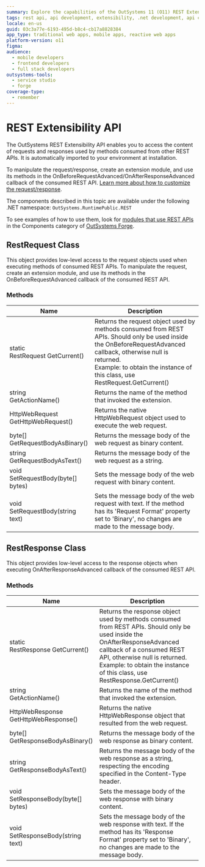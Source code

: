 ```yaml
---
summary: Explore the capabilities of the OutSystems 11 (O11) REST Extensibility API for manipulating REST API requests and responses.
tags: rest api, api development, extensibility, .net development, api customization
locale: en-us
guid: 03c3a77e-6193-495d-b8c4-cb17a8828384
app_type: traditional web apps, mobile apps, reactive web apps
platform-version: o11
figma:
audience:
  - mobile developers
  - frontend developers
  - full stack developers
outsystems-tools:
  - service studio
  - forge
coverage-type:
  - remember
---
```


# REST Extensibility API

The OutSystems REST Extensibility API enables you to access the content of requests and responses used by methods consumed from other REST APIs. It is automatically imported to your environment at installation.

To manipulate the request/response, create an extension module, and use its methods in the OnBeforeRequestAdvanced/OnAfterResponseAdvanced callback of the consumed REST API. [Learn more about how to customize the request/response](<../../integration-with-systems/rest/consume-rest-apis/advanced-customizations.md>).

The components described in this topic are available under the following .NET namespace: `OutSystems.RuntimePublic.REST`

To see examples of how to use them, look for [modules that use REST APIs](https://www.outsystems.com/forge/list?q=REST%20API&t=&o=&tr=False&oss=False&c=&a=&v=11&hd=False&tn=&scat=forge) in the Components category of [OutSystems Forge](<https://www.outsystems.com/forge/>).

## RestRequest Class

This object provides low-level access to the request objects used when executing methods of consumed REST APIs. To manipulate the request, create an extension module, and use its methods in the OnBeforeRequestAdvanced callback of the consumed REST API.

### Methods

| Name | Description |
| ---|--- |
| static <br/>RestRequest GetCurrent() | Returns the request object used by methods consumed from REST APIs. Should only be used inside the OnBeforeRequestAdvanced callback, otherwise null is returned. <br/>Example: to obtain the instance of this class, use RestRequest.GetCurrent() |
| string <br/>GetActionName() | Returns the name of the method that invoked the extension. |
| HttpWebRequest <br/>GetHttpWebRequest() | Returns the native HttpWebRequest object used to execute the web request. |
| byte[] <br/>GetRequestBodyAsBinary() | Returns the message body of the web request as binary content. |
| string <br/>GetRequestBodyAsText() | Returns the message body of the web request as a string. |
| void <br/>SetRequestBody(byte[] bytes) | Sets the message body of the web request with binary content. |
| void <br/>SetRequestBody(string text) | Sets the message body of the web request with text. If the method has its 'Request Format' property set to 'Binary', no changes are made to the message body. |

## RestResponse Class

This object provides low-level access to the response objects when executing OnAfterResponseAdvanced callback of the consumed REST API.

### Methods

| Name | Description |
| ---|--- |
| static <br/>RestResponse GetCurrent() | Returns the response object used by methods consumed from REST APIs. Should only be used inside the OnAfterResponseAdvanced callback of a consumed REST API, otherwise null is returned. <br/>Example: to obtain the instance of this class, use RestResponse.GetCurrent() |
| string <br/>GetActionName() | Returns the name of the method that invoked the extension. |
| HttpWebResponse <br/>GetHttpWebResponse() | Returns the native HttpWebResponse object that resulted from the web request. |
| byte[] <br/>GetResponseBodyAsBinary() | Returns the message body of the web response as binary content. |
| string <br/>GetResponseBodyAsText() | Returns the message body of the web response as a string, respecting the encoding specified in the Content-Type header. |
| void <br/>SetResponseBody(byte[] bytes) | Sets the message body of the web response with binary content. |
| void <br/>SetResponseBody(string text) | Sets the message body of the web response with text. If the method has its 'Response Format' property set to 'Binary', no changes are made to the message body. |
